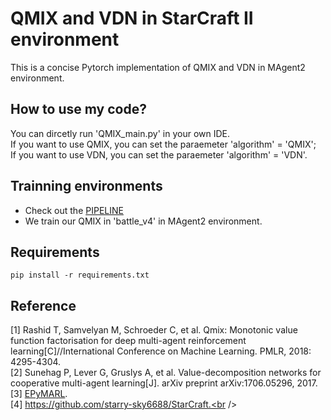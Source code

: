 # QMIX and VDN in StarCraft II environment
This is a concise Pytorch implementation of QMIX and VDN in MAgent2 environment.<br />

## How to use my code?
You can dircetly run 'QMIX_main.py' in your own IDE.<br />
If you want to use QMIX, you can set the paraemeter 'algorithm' = 'QMIX';<br />
If you want to use VDN, you can set the paraemeter 'algorithm' = 'VDN'.<br />

## Trainning environments
- Check out the [PIPELINE](https://colab.research.google.com/drive/1MKJx-ihFlReny8CL6BSgNMQduuQyfMcH)
- We train our QMIX in 'battle_v4' in MAgent2 environment.<br />

## Requirements
```
pip install -r requirements.txt
```

## Reference
[1] Rashid T, Samvelyan M, Schroeder C, et al. Qmix: Monotonic value function factorisation for deep multi-agent reinforcement learning[C]//International Conference on Machine Learning. PMLR, 2018: 4295-4304.<br />
[2] Sunehag P, Lever G, Gruslys A, et al. Value-decomposition networks for cooperative multi-agent learning[J]. arXiv preprint arXiv:1706.05296, 2017.<br />
[3] [EPyMARL](https://github.com/uoe-agents/epymarl).<br />
[4] https://github.com/starry-sky6688/StarCraft.<br />

